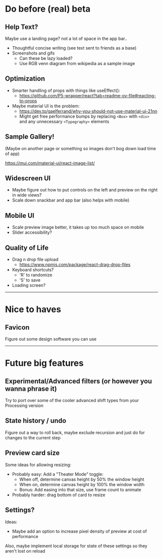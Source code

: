 # Do before (real) beta

## Help Text?

Maybe use a landing page? not a lot of space in the app bar..

- Thoughtful concise writing (see text sent to friends as a base)
- Screenshots and gifs
  - Can these be lazy loaded?
  - Use RGB venn diagram from wikipedia as a sample image

## Optimization

- Smarter handling of props with things like useEffect():
    * https://github.com/P5-wrapper/react?tab=readme-ov-file#reacting-to-props
- Maybe material UI is the problem:
    * https://dev.to/gaelferrand/why-you-should-not-use-material-ui-21nn
    * Might get free performance bumps by replacing `<Box>` with `<div>` and any unnecessary `<Typography>` elements

## Sample Gallery!

(Maybe on another page or something so images don't bog down load time of app)

https://mui.com/material-ui/react-image-list/

## Widescreen UI

- Maybe figure out how to put controls on the left and preview on the right in wide views?
- Scale down snackbar and app bar (also helps with mobile)

## Mobile UI

- Scale preview image better, it takes up too much space on mobile
- Slider accessibility?

## Quality of Life

- Drag n drop file upload
  - https://www.npmjs.com/package/react-drag-drop-files
- Keyboard shortcuts?
  - 'R' to randomize
  - 'S' to save
- Loading screen?

--------------------------------------------------------------------------------

# Nice to haves

## Favicon

Figure out some design software you can use

--------------------------------------------------------------------------------

# Future big features

## Experimental/Advanced filters (or however you wanna phrase it)

Try to port over some of the cooler advanced shift types from your Processing version

## State history / undo

Figure out a way to roll back, maybe exclude recursion and just do for changes to the current step

## Preview card size

Some ideas for allowing resizing:

- Probably easy: Add a "Theater Mode" toggle:
  * When off, determine canvas height by 50% the window height
  * When on, determine canvas height by 100% the window width
  * Bonus: Add easing into that size, use frame count to animate
- Probably harder: drag bottom of card to resize

## Settings?

Ideas:

- Maybe add an option to increase pixel density of preview at cost of performance

Also, maybe implement local storage for state of these settings so they aren't lost on reload
